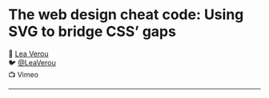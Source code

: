 # The web design cheat code: Using SVG to bridge CSS’ gaps

:bust_in_silhouette: [Lea Verou](http://lea.verou.me/)  
:bird:               [@LeaVerou](https://twitter.com/LeaVerou)  
:tv:                 Vimeo

---
